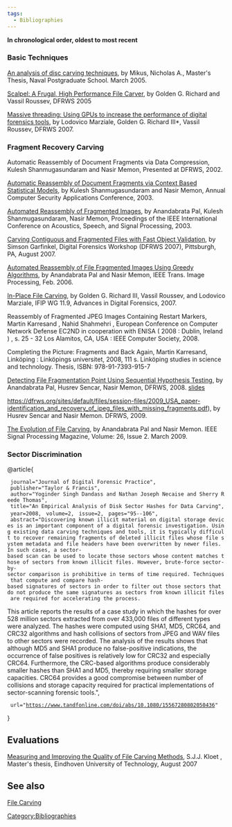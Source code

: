 ```yaml
---
tags:
  - Bibliographies
---
```

**In chronological order, oldest to most recent**

### Basic Techniques

[An analysis of disc carving techniques](https://apps.dtic.mil/sti/citations/ADA432468),
by Mikus, Nicholas A., Master's Thesis, Naval Postgraduate School. March 2005.

[Scalpel: A Frugal, High Performance File Carver](https://dfrws.org/sites/default/files/session-files/2005_USA_paper-scalpel_-_a_frugal_high_performance_file_carver.pdf),
by Golden G. Richard and Vassil Roussev, DFRWS 2005

[Massive threading: Using GPUs to increase the performance of digital forensics tools](https://dfrws.org/sites/default/files/session-files/2007_USA_paper-massive_threading_-_using_gpus_to_increase_the_performance_of_digital_forensics_tools.pdf),
by Lodovico Marziale, Golden G. Richard III\*, Vassil Roussev, DFRWS 2007.

### Fragment Recovery Carving

Automatic Reassembly of Document Fragments via Data Compression, Kulesh
Shanmugasundaram and Nasir Memon, Presented at DFRWS, 2002.

[Automatic Reassembly of Document Fragments via Context Based Statistical Models](https://www.werecoverdata.com),
by Kulesh Shanmugasundaram and Nasir Memon, Annual Computer Security
Applications Conference, 2003.

[Automated Reassembly of Fragmented Images](https://ieeexplore.ieee.org/document/1202747),
by Anandabrata Pal, Kulesh Shanmugasundaram, Nasir Memon, Proceedings of
the IEEE International Conference on Acoustics, Speech, and Signal
Processing, 2003.

[Carving Contiguous and Fragmented Files with Fast Object Validation](http://www.simson.net/clips/academic/2007.DFRWS.pdf),
by Simson Garfinkel, Digital Forensics Workshop (DFRWS 2007), Pittsburgh, PA,
August 2007.

[Automated Reassembly of File Fragmented Images Using Greedy Algorithms](https://www.werecoverdata.com),
by Anandabrata Pal and Nasir Memon, IEEE Trans. Image Processing, Feb.
2006.

[In-Place File Carving](https://dl.ifip.org/db/conf/ifip11-9/df2007/RichardRM07.pdf),
by Golden G. Richard III, Vassil Roussev, and Lodovico Marziale, IFIP WG 11.9,
Advances in Digital Forensics, 2007.

Reassembly of Fragmented JPEG Images Containing Restart Markers, Martin
Karresand , Nahid Shahmehri , European Conference on Computer Network
Defense EC2ND in cooperation with ENISA ( 2008 : Dublin, Ireland ) , s.
25 - 32 Los Alamitos, CA, USA : IEEE Computer Society, 2008.

Completing the Picture: Fragments and Back Again, Martin Karresand,
Linköping : Linköpings universitet, 2008, 111 s. Linköping studies in
science and technology. Thesis, ISBN: 978-91-7393-915-7

[Detecting File Fragmentation Point Using Sequential Hypothesis Testing](https://dfrws.org/sites/default/files/session-files/2008_USA_paper-detecting_file_fragmentation_point_using_sequential_hypothesis_testing.pdf),
by Anandabrata Pal, Husrev Sencar, Nasir Memon, DFRWS, 2008.
[slides](https://dfrws.org/sites/default/files/session-files/2008_USA_pres-detecting_file_fragmentation_point_using_sequential_hypothesis_testing.pdf)

https://dfrws.org/sites/default/files/session-files/2009_USA_paper-identification_and_recovery_of_jpeg_files_with_missing_fragments.pdf),
by Husrev Sencar and Nasir Memon. DFRWS, 2009.

[The Evolution of File Carving](https://www.werecoverdata.com),
by Anandabrata Pal and Nasir Memon. IEEE Signal Processing Magazine,
Volume: 26, Issue 2. March 2009.

### Sector Discrimination

<bibtex> @article{

` journal="Journal of Digital Forensic Practice",  `
` publisher="Taylor & Francis",`
` author="Yoginder Singh Dandass and Nathan Joseph Necaise and Sherry Reede Thomas",`
` title="An Empirical Analysis of Disk Sector Hashes for Data Carving",`
` year=2008,`
` volume=2,`
` issue=2,`
` pages="95--106",`
` abstract="Discovering known illicit material on digital storage devices is an important component of a digital forensic investigation. Using existing data carving techniques and tools, it is typically difficult to recover remaining fragments of deleted illicit files whose file system metadata and file headers have been overwritten by newer files. In such cases, a sector-based scan can be used to locate those sectors whose content matches those of sectors from known illicit files. However, brute-force sector-by-sector comparison is prohibitive in terms of time required. Techniques that compute and compare hash-based signatures of sectors in order to filter out those sectors that do not produce the same signatures as sectors from known illicit files are required for accelerating the process.`

This article reports the results of a case study in which the hashes for
over 528 million sectors extracted from over 433,000 files of different
types were analyzed. The hashes were computed using SHA1, MD5, CRC64,
and CRC32 algorithms and hash collisions of sectors from JPEG and WAV
files to other sectors were recorded. The analysis of the results shows
that although MD5 and SHA1 produce no false-positive indications, the
occurrence of false positives is relatively low for CRC32 and especially
CRC64. Furthermore, the CRC-based algorithms produce considerably
smaller hashes than SHA1 and MD5, thereby requiring smaller storage
capacities. CRC64 provides a good compromise between number of
collisions and storage capacity required for practical implementations
of sector-scanning forensic tools.",

` url="`[`https://www.tandfonline.com/doi/abs/10.1080/15567280802050436`](https://www.tandfonline.com/doi/abs/10.1080/15567280802050436)`"`

} </bibtex>

## Evaluations

[Measuring and Improving the Quality of File Carving
Methods](media:kloet_2007.pdf.md), S.J.J. Kloet , Master's
thesis, Eindhoven University of Technology, August 2007

## See also

[File Carving](file_carving.md)

[Category:Bibliographies](category:bibliographies.md)
